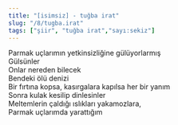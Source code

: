 ```yaml
---
title: "[isimsiz] - tuğba irat"
slug: "/8/tugba.irat"
tags: ["şiir", "tuğba irat","sayı:sekiz"]
---
```


Parmak uçlarımın yetkinsizliğine gülüyorlarmış\
Gülsünler\
Onlar nereden bilecek\
Bendeki ölü denizi\
Bir fırtına kopsa, kasırgalara kapılsa her bir yanım\
Sonra kulak kesilip dinlesinler\
Meltemlerin çaldığı ıslıkları yakamozlara,\
Parmak uçlarımda yarattığım
